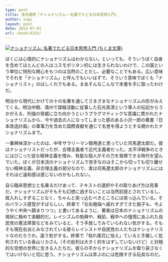 ```yaml
---
type: post
title: 浅羽通明『ナショナリズム——名著でたどる日本思想入門』
author: sugi
layout: post
date: 2013-07-01
url: /book/4333/
---
```

<a href="http://www.amazon.co.jp/exec/obidos/ASIN/4480430512/chezsugi-22/ref=nosim/" onclick="_gaq.push(['_trackEvent', 'outbound-article', 'http://www.amazon.co.jp/exec/obidos/ASIN/4480430512/chezsugi-22/ref=nosim/', '']);" name="amazletlink" target="_blank"><img src="http://i2.wp.com/ecx.images-amazon.com/images/I/41XybBeGfNL._SL160_.jpg?w=660" alt="ナショナリズム: 名著でたどる日本思想入門 (ちくま文庫)" class="alignleft"  data-recalc-dims="1" /></a>

ぼくには心情的にナショナリズムはわからない。といっても、そういうぼく自身を含めてほとんどの人はコスモポリタン的には生きられないわけで、この国という単位に特別な関心をもつのは当然のことだし、必要なことでもある。広い意味でそれを「ナショナリズム」と呼んでもいいはずで、そういう意味でぼくも「ナショナリスト」のはしくれでもある。まあそんなこんなで本書を手に取ったわけだ。

明治から現代にかけての十の名著を通してさまざまなナショナリズムの形がみえてくる。明治中期、満州で諜報活動に従事した石光真清という軍人の伝記からうかがえる、列強の脅威に立ち向かうというプラグマティックな意識に貫かれたナショナリズムから、今や過去の人になってしまった感のある小沢一郎の著書『日本改造計画』の軍事力を含めた国際貢献を通じて名誉を得ようとする開かれたナショナリズムまで。

一番興味深かったのは、中年サラリーマン御用達と思っていた司馬遼太郎だ。彼はナショナリストだったが、合理主義者で近代主義者だった。太平洋戦争のときにはびこった徒な精神主義を憎み、有能な個人がその力を発揮できる時代を望んでいた。ぼくが日本流のナショナリズムで苦手なのはそこから切っても切り離せない精神主義、非合理主義の部分なので、実は司馬遼太郎のナショナリズムにはそれほど違和感は感じないのかもしれない。

自ら臨床思想士と名乗るだけあって、テキストの選択やその取りあげ方は見事だ。ナショナリズムがそもそも幻想に過ぎないことは当然前提とされているし、肩入れしすぎることなく、ちゃんと突っ込むべきところには突っ込んでいる。そのバランス感覚がすばらしい。終章で「左右極端へ振れすぎてきた振子も、今ようやく中央へ鎮まりつつ」と書いてあるように、著者は日本のナショナリズムの現状に極めて楽観的だ。レイシズムの勃興や、戦前、戦中への憧憬にあふれた自民党の憲法草案などをみていると、そう手放しでみていられない気がする。そもそも現在右派とみなされている彼らレイシストや自民党の人たちはナショナリストなのだろうか。違う気がする。終章で「枯れ尾花に怯え」ていると手厳しく批判されている香山リカさん（その批判は大きく的をはずしていないけど）と対極的な空想の世界に生きる人たちだ。彼らの手からナショナリズムを取り戻さなくてはいけないと切に思う。ナショナリズムは弄ぶのには危険すぎる玩具なのだ。

